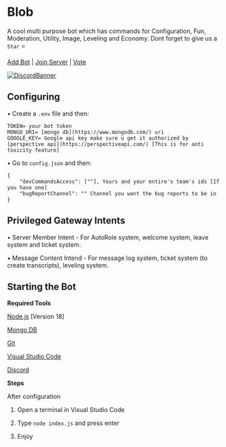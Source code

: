 # Blob

A cool multi purpose bot which has commands for Configuration, Fun, Moderation, Utility, Image, Leveling and Economy.
Dont forget to give us a `Star` ⭐

[Add Bot](https://discord.com/api/oauth2/authorize?client_id=1176859091063279616&permissions=19253197663350&scope=bot%20applications.commands) | [Join Server](https://discord.gg/RWSEj6JrjJ) | [Vote](https://top.gg/bot/1176859091063279616/vote)

[![DiscordBanner](https://invidget.switchblade.xyz/RWSEj6JrjJ)](https://discord.gg/RWSEj6JrjJ)

## Configuring

• Create a `.env` file and then:

```
TOKEN= your bot token
MONGO_URI= [mongo db](https://www.mongodb.com/) uri 
GOOGLE_KEY= Google api key make sure u get it authorized by [perspective api](https://perspectiveapi.com/) [This is for anti toxicity feature]
```

• Go to `config.json` and then:

```
{
    "devCommandsAccess": [""], Yours and your entire's team's ids [If you have one]
    "bugReportChannel": "" Channel you want the bug reports to be in
}
```

## Privileged Gateway Intents

• Server Member Intent - For AutoRole system, welcome system, leave system and ticket system.

• Message Content Intend - For message log system, ticket system (to create transcripts), leveling system.


## Starting the Bot

**Required Tools**

[Node.js](https://nodejs.org/en/) [Version 18]

[Mongo DB](https://www.mongodb.com/)

[Git](https://git-scm.com/)

[Visual Studio Code](https://code.visualstudio.com/download)

[Discord](https://discord.com/)

**Steps**

After configuration

1. Open a terminal in Visual Studio Code

2. Type `node index.js` and press enter

3. Enjoy
